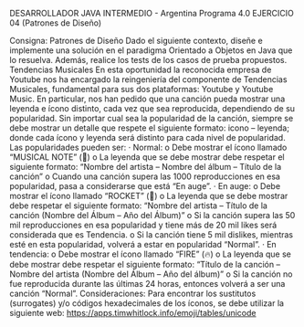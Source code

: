 DESARROLLADOR JAVA INTERMEDIO  - Argentina Programa 4.0 
EJERCICIO 04 (Patrones de Diseño)

Consigna: 
Patrones de Diseño
Dado el siguiente contexto, diseñe e implemente una solución en el paradigma Orientado a
Objetos en Java que lo resuelva. Además, realice los tests de los casos de prueba propuestos.
Tendencias Musicales
En esta oportunidad la reconocida empresa de Youtube nos ha encargado la reingeniería del
componente de Tendencias Musicales, fundamental para sus dos plataformas: Youtube y Youtube
Music.
En particular, nos han pedido que una canción pueda mostrar una leyenda e ícono distinto, cada vez
que sea reproducida, dependiendo de su popularidad. Sin importar cual sea la popularidad de la
canción, siempre se debe mostrar un detalle que respete el siguiente formato: icono – leyenda; donde
cada ícono y leyenda será distinto para cada nivel de popularidad. Las popularidades pueden ser:
· Normal:
o Debe mostrar el ícono llamado “MUSICAL NOTE” (🎵)
o La leyenda que se debe mostrar debe respetar el siguiente formato: “Nombre del
artista – Nombre del álbum – Título de la canción”
o Cuando una canción supera las 1000 reproducciones en esa popularidad, pasa a
considerarse que está “En auge”.
· En auge:
o Debe mostrar el ícono llamado “ROCKET” (🚀)
o La leyenda que se debe mostrar debe respetar el siguiente formato: “Nombre del
artista – Título de la canción (Nombre del Álbum – Año del Álbum)”
o Si la canción supera las 50 mil reproducciones en esa popularidad y tiene más de 20 mil
likes será considerada que es Tendencia.
o Si la canción tiene 5 mil dislikes, mientras esté en esta popularidad, volverá a estar en
popularidad “Normal”.
· En tendencia:
o Debe mostrar el ícono llamado “FIRE” (🔥)
o La leyenda que se debe mostrar debe respetar el siguiente formato: “Título de la
canción – Nombre del artista (Nombre del Álbum – Año del álbum)”
o Si la canción no fue reproducida durante las últimas 24 horas, entonces volverá a ser
una canción “Normal”.
Consideraciones:
Para encontrar los sustitutos (surrogates) y/o códigos hexadecimales de los íconos, se debe utilizar la
siguiente web: https://apps.timwhitlock.info/emoji/tables/unicode
